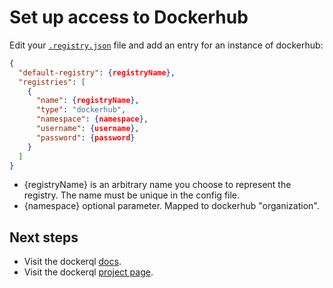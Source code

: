 # Set up access to Dockerhub

Edit your [```.registry.json```](./set-up=access-toregistries) file and add an entry for an instance of dockerhub: 

~~~json
{
  "default-registry": {registryName},
  "registries": [
    {
      "name": {registryName},
      "type": "dockerhub",
      "namespace": {namespace},
      "username": {username},
      "password": {password}
    }
  ]
}
~~~

* {registryName} is an arbitrary name you choose to represent the registry. The name must be unique in the config file. 
* {namespace} optional parameter. Mapped to dockerhub "organization". 

## Next steps

* Visit the dockerql [docs](./).
* Visit the dockerql [project page](https://github.com/simplyCoders/dockerql).
